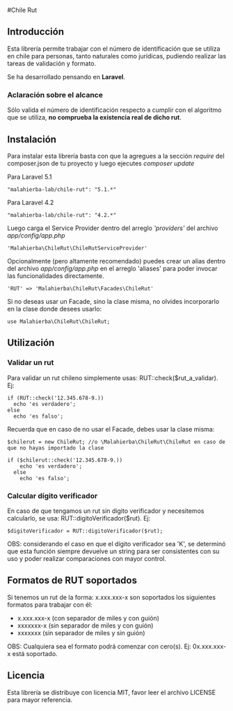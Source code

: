 #Chile Rut

## Introducción

Esta librería permite trabajar con el número de identificación que se utiliza en chile para personas, tanto naturales como jurídicas, pudiendo realizar las tareas de validación y formato.

Se ha desarrollado pensando en **Laravel**.

### Aclaración sobre el alcance

Sólo valida el número de identificación respecto a cumplir con el algoritmo que se utiliza, **no comprueba la existencia real de dicho rut**.

## Instalación

Para instalar esta librería basta con que la agregues a la sección *require* del composer.json de tu proyecto y luego ejecutes *composer update*

Para Laravel 5.1

    "malahierba-lab/chile-rut": "5.1.*"

Para Laravel 4.2

    "malahierba-lab/chile-rut": "4.2.*"

Luego carga el Service Provider dentro del arreglo *'providers'* del archivo *app/config/app.php*

    'Malahierba\ChileRut\ChileRutServiceProvider'

Opcionalmente (pero altamente recomendado) puedes crear un alias dentro del archivo *app/config/app.php* en el arreglo 'aliases' para poder invocar las funcionalidades directamente.

    'RUT' => 'Malahierba\ChileRut\Facades\ChileRut'

Si no deseas usar un Facade, sino la clase misma, no olvides incorporarlo en la clase donde desees usarlo:

	use Malahierba\ChileRut\ChileRut;

## Utilización

### Validar un rut

Para validar un rut chileno simplemente usas: RUT::check($rut_a_validar). Ej:

    if (RUT::check('12.345.678-9.))
      echo 'es verdadero';
    else
      echo 'es falso';

Recuerda que en caso de no usar el Facade, debes usar la clase misma:

    $chilerut = new ChileRut; //o \Malahierba\ChileRut\ChileRut en caso de que no hayas importado la clase

    if ($chilerut::check('12.345.678-9.))
        echo 'es verdadero';
      else
        echo 'es falso';

### Calcular dígito verificador

En caso de que tengamos un rut sin digito verificador y necesitemos calcularlo, se usa: RUT::digitoVerificador($rut). Ej:

    $digitoVerificador = RUT::digitoVerificador($rut);

OBS: considerando el caso en que el dígito verificador sea 'K', se determinó que esta función siempre devuelve un string para ser consistentes con su uso y poder realizar comparaciones con mayor control.

## Formatos de RUT soportados

Si tenemos un rut de la forma: x.xxx.xxx-x son soportados los siguientes formatos para trabajar con él:

- x.xxx.xxx-x (con separador de miles y con guión)
- xxxxxxx-x (sin separador de miles y con guión)
- xxxxxxx (sin separador de miles y sin guión)

OBS: Cualquiera sea el formato podrá comenzar con cero(s). Ej: 0x.xxx.xxx-x está soportado.

## Licencia

Esta librería se distribuye con licencia MIT, favor leer el archivo LICENSE para mayor referencia.